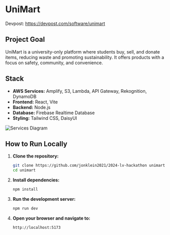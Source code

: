 # UniMart

Devpost: https://devpost.com/software/unimart

## Project Goal

UniMart is a university-only platform where students buy, sell, and donate items, reducing waste and promoting sustainability. It offers products with a focus on safety, community, and convenience.

## Stack

- **AWS Services:** Amplify, S3, Lambda, API Gateway, Rekognition, DynamoDB
- **Frontend:** React, Vite
- **Backend:** Node.js
- **Database:** Firebase Realtime Database
- **Styling:** Tailwind CSS, DaisyUI

![Services Diagram](./public/services-diagram.png)

## How to Run Locally

1. **Clone the repository:**
    ```bash
    git clone https://github.com/jonklein2021/2024-lv-hackathon unimart
    cd unimart
    ```

2. **Install dependencies:**
    ```bash
    npm install
    ```

3. **Run the development server:**
    ```bash
    npm run dev
    ```

4. **Open your browser and navigate to:**
    ```
    http://localhost:5173
    ```

